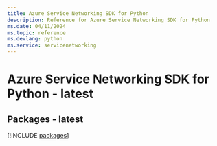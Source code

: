 ```yaml
---
title: Azure Service Networking SDK for Python
description: Reference for Azure Service Networking SDK for Python
ms.date: 04/11/2024
ms.topic: reference
ms.devlang: python
ms.service: servicenetworking
---
```

# Azure Service Networking SDK for Python - latest
## Packages - latest
[!INCLUDE [packages](service-networking-index.md)]